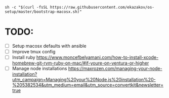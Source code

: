 

```
sh -c "$(curl -fsSL https://raw.githubusercontent.com/ekazakov/os-setup/master/bootstrap-macosx.sh)"
```

# TODO:
- [ ] Setup macosx defaults with ansible
- [ ] Improve tmux config
- [ ] Install ruby https://www.moncefbelyamani.com/how-to-install-xcode-homebrew-git-rvm-ruby-on-mac/#if-youre-on-ventura-or-higher
- [ ] Manage node installations https://maxrozen.com/managing-your-node-installation?utm_campaign=Managing%20your%20Node.js%20installation%20-%205382534&utm_medium=email&utm_source=convertkit&newsletter=true

